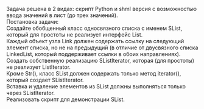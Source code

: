 Задача решена в 2 видах: скрипт Python и shml версия с возможностью ввода значений в лист (до трех значений).   
Постановка задачи:   
Создайте обобщенный класс односвязного списка с именем SList, который для простоты не реализует интерфейс List.   
Каждый объект узла Link должен содержать ссылку на следующий элемент списка, но не на предыдущий (в отличие от двусвязного списка LinkedList, который поддерживает ссылки в обоих направлениях).   
Создать собственную реализацию SListIterator, которая (для простоты) не реализует ListIterator.   
Кроме Str(), класс SList должен содержать только метод iterator(), который создает SListIterator.   
Вставка и удаление элементов из SList должны выполняться только через SListIterator.   
Реализовать скрипт для демонстрации SList.   
